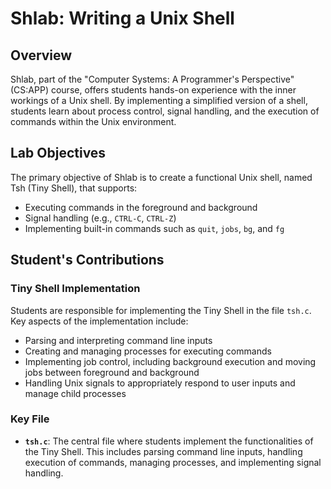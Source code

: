 # Shlab: Writing a Unix Shell

## Overview

Shlab, part of the "Computer Systems: A Programmer's Perspective" (CS:APP) course, offers students hands-on experience with the inner workings of a Unix shell. By implementing a simplified version of a shell, students learn about process control, signal handling, and the execution of commands within the Unix environment.

## Lab Objectives

The primary objective of Shlab is to create a functional Unix shell, named Tsh (Tiny Shell), that supports:

- Executing commands in the foreground and background
- Signal handling (e.g., `CTRL-C`, `CTRL-Z`)
- Implementing built-in commands such as `quit`, `jobs`, `bg`, and `fg`

## Student's Contributions

### Tiny Shell Implementation

Students are responsible for implementing the Tiny Shell in the file `tsh.c`. Key aspects of the implementation include:

- Parsing and interpreting command line inputs
- Creating and managing processes for executing commands
- Implementing job control, including background execution and moving jobs between foreground and background
- Handling Unix signals to appropriately respond to user inputs and manage child processes

### Key File

- **`tsh.c`**: The central file where students implement the functionalities of the Tiny Shell. This includes parsing command line inputs, handling execution of commands, managing processes, and implementing signal handling.

